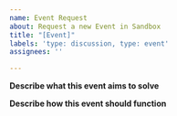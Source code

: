 ```yaml
---
name: Event Request
about: Request a new Event in Sandbox
title: "[Event]"
labels: 'type: discussion, type: event'
assignees: ''

---
```


**Describe what this event aims to solve**



**Describe how this event should function**
